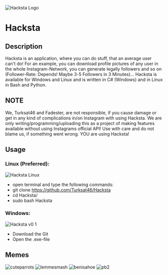 ![Hacksta Logo](https://user-images.githubusercontent.com/50042338/93688816-0bb4f300-fac9-11ea-983a-dc7e4efa3a19.jpg)
# Hacksta
## Description
Hacksta is an application, where you can do stuff, that an average user can't do! For an example, you can download profile pictures of any user in the whole Instagram-Network, you can generate legally followers and so on (Follower-Rate: Depends! Maybe 3-5 Followers in 3 Minutes)... Hacksta is available for Windows and Linux and is written in C# (Windows) and in Linux in Bash and Python. 

## NOTE
We, Turksat46 and Fadester, are not responsible, if you cause damage or get in any kind of complications in/on Instagram with using Hacksta. We are only writing/programming/uploading this as a project of making features available without using Instagrams official API! 
Use with care and do not blame us, if something went wrong. YOU are using Hacksta!

## Usage

### Linux (Preferred):

![Hacksta Linux](https://user-images.githubusercontent.com/53977560/93612498-dc6e8b00-f9cf-11ea-9aac-364e29014197.jpeg)

- open terminal and type the following commands:
- git clone https://github.com/Turksat46/Hacksta
- cd Hacksta/
- sudo bash Hacksta

### Windows:

![Hacksta v0 1](https://user-images.githubusercontent.com/50042338/93688779-b4af1e00-fac8-11ea-8e0a-d112ddfa0a69.JPG)

- Download the Git
- Open the .exe-file

## Memes

![cuteparrots](https://user-images.githubusercontent.com/50042338/93686977-3fd4e780-faba-11ea-9f21-993109a83b44.jpg)
![lemmesmash](https://user-images.githubusercontent.com/50042338/93689084-6a7b6c00-facb-11ea-8d3e-5c0b3097cc19.gif)
![benisahoe](https://user-images.githubusercontent.com/50042338/93689105-9bf43780-facb-11ea-86b9-cacd60d7f6be.gif)
![pb2](https://user-images.githubusercontent.com/50042338/93689107-9e569180-facb-11ea-9a36-a2646cc0b78c.gif)
